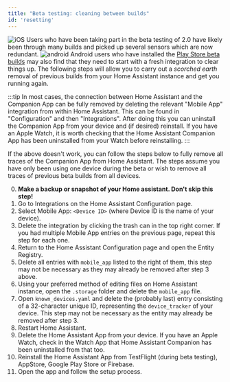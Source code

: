 ```yaml
---
title: "Beta testing: cleaning between builds"
id: 'resetting'
---
```


![iOS](/assets/apple.svg) Users who have been taking part in the beta testing of 2.0 have likely been through many builds and picked up several sensors which are now redundant. ![android](/assets/android.svg) Android users who have installed the [Play Store beta builds](https://play.google.com/apps/testing/io.homeassistant.companion.android) may also find that they need to start with a fresh integration to clear things up.  The following steps will allow you to carry out a _scorched earth_ removal of previous builds from your Home Assistant instance and get you running again.

:::tip
In most cases, the connection between Home Assistant and the Companion App can be fully removed by deleting the relevant "Mobile App" integration from within Home Assistant. This can be found in "Configuration" and then "Integrations". After doing this you can uninstall the Companion App from your device and (if desired) reinstall. If you have an Apple Watch, it is worth checking that the Home Assistant Companion App has been uninstalled from your Watch before reinstalling.
:::

If the above doesn't work, you can follow the steps below to fully remove all traces of the Companion App from Home Assistant. The steps assume you have only been using one device during the beta or wish to remove all traces of previous beta builds from all devices.

0.  **Make a backup or snapshot of your Home assistant. Don't skip this step!**
1.  Go to Integrations on the Home Assistant Configuration page.
2.  Select Mobile App: `<Device ID>` (where Device ID is the name of your device).
3.  Delete the integration by clicking the trash can in the top right corner. If you had multiple Mobile App entries on the previous page, repeat this step for each one.
4.  Return to the Home Assistant Configuration page and open the Entity Registry.
5.  Delete all entries with `mobile_app` listed to the right of them, this step may not be necessary as they may already be removed after step 3 above.
6.  Using your preferred method of editing files on Home Assistant instance, open the `.storage` folder and delete the `mobile_app` file.
7.  Open `known_devices.yaml` and delete the (probably last) entry consisting of a 32-character unique ID, representing the `device_tracker` of your device. This step may not be necessary as the entity may already be removed after step 3.
8.  Restart Home Assistant.
9.  Delete the Home Assistant App from your device. If you have an Apple Watch, check in the Watch App that Home Assistant Companion has been uninstalled from that too.
10. Reinstall the Home Assistant App from TestFlight (during beta testing), AppStore, Google Play Store or Firebase.
11. Open the app and follow the setup process.
